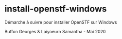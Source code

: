 # install-openstf-windows

Démarche à suivre pour installer OpenSTF sur Windows

Buffon Georges & Laiyoeurn Samantha - Mai 2020
